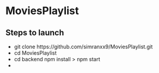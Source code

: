 # MoviesPlaylist
## Steps to launch
<ul>
  <li>git clone https://github.com/simranxx9/MoviesPlaylist.git</li>
  <li>cd MoviesPlaylist</li>
  <li>cd backend
    <span style="font-weight:30px"> npm install</span>
> npm start
  </li>
  <li></li>
 </ul>
